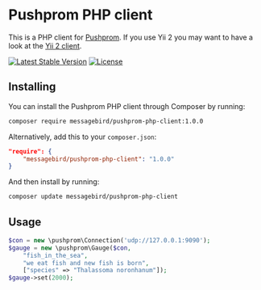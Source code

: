 # Pushprom PHP client

This is a PHP client for [Pushprom](https://github.com/messagebird/pushprom). If you use Yii 2 you may want to have a look at the [Yii 2 client](https://github.com/messagebird/pushprom-yii-client).

[![Latest Stable Version](https://poser.pugx.org/messagebird/pushprom-php-client/v/stable.svg)](https://packagist.org/packages/messagebird/pushprom-php-client)
[![License](https://poser.pugx.org/messagebird/pushprom-php-client/license.svg)](https://packagist.org/packages/messagebird/pushprom-php-client)

## Installing

You can install the Pushprom PHP client through Composer by running:

```bash
composer require messagebird/pushprom-php-client:1.0.0
```

Alternatively, add this to your `composer.json`:

```json
"require": {
    "messagebird/pushprom-php-client": "1.0.0"
}
```

And then install by running:

```bash
composer update messagebird/pushprom-php-client
```

## Usage

```php
$con = new \pushprom\Connection('udp://127.0.0.1:9090');
$gauge = new \pushprom\Gauge($con,
    "fish_in_the_sea",
    "we eat fish and new fish is born",
    ["species" => "Thalassoma noronhanum"]);
$gauge->set(2000);
```
